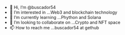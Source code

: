 - 👋 Hi, I’m @buscador54
- 👀 I’m interested in ...Web3 and blockchain technology
- 🌱 I’m currently learning ...Phython and Solana
- 💞️ I’m looking to collaborate on ...Crypto and NFT space
- 📫 How to reach me ...buscador54 at gethub

<!---
buscador54/buscador54 is a ✨ special ✨ repository because its `README.md` (this file) appears on your GitHub profile.
You can click the Preview link to take a look at your changes.
--->

